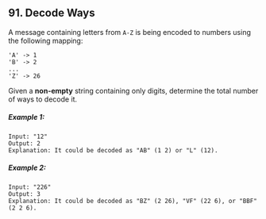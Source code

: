 ## 91. Decode Ways
A message containing letters from ```A-Z``` is being encoded to numbers using the following mapping:
```
'A' -> 1
'B' -> 2
...
'Z' -> 26
```
Given a **non-empty** string containing only digits, determine the total number of ways to decode it.

##### Example 1:
```
Input: "12"
Output: 2
Explanation: It could be decoded as "AB" (1 2) or "L" (12).
```
##### Example 2:
```
Input: "226"
Output: 3
Explanation: It could be decoded as "BZ" (2 26), "VF" (22 6), or "BBF" (2 2 6).
```